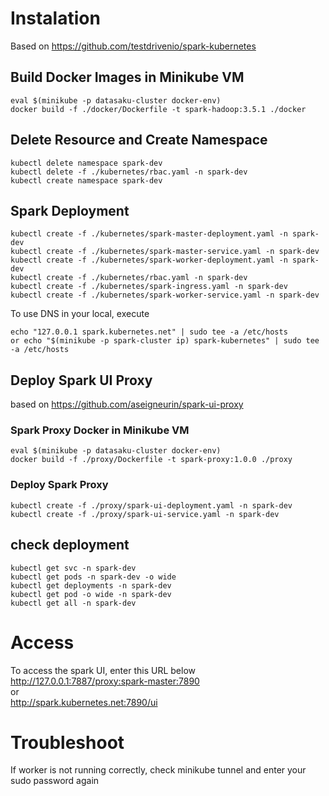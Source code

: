 # Instalation
Based on https://github.com/testdrivenio/spark-kubernetes

## Build Docker Images in Minikube VM
```
eval $(minikube -p datasaku-cluster docker-env)
docker build -f ./docker/Dockerfile -t spark-hadoop:3.5.1 ./docker
```
## Delete Resource and Create Namespace
```
kubectl delete namespace spark-dev
kubectl delete -f ./kubernetes/rbac.yaml -n spark-dev
kubectl create namespace spark-dev
```

## Spark Deployment
```
kubectl create -f ./kubernetes/spark-master-deployment.yaml -n spark-dev
kubectl create -f ./kubernetes/spark-master-service.yaml -n spark-dev 
kubectl create -f ./kubernetes/spark-worker-deployment.yaml -n spark-dev
kubectl create -f ./kubernetes/rbac.yaml -n spark-dev
kubectl create -f ./kubernetes/spark-ingress.yaml -n spark-dev
kubectl create -f ./kubernetes/spark-worker-service.yaml -n spark-dev 
```

To use DNS in your local, execute
```
echo "127.0.0.1 spark.kubernetes.net" | sudo tee -a /etc/hosts
or echo "$(minikube -p spark-cluster ip) spark-kubernetes" | sudo tee -a /etc/hosts
```


## Deploy Spark UI Proxy
based on https://github.com/aseigneurin/spark-ui-proxy

### Spark Proxy Docker in Minikube VM
```
eval $(minikube -p datasaku-cluster docker-env)
docker build -f ./proxy/Dockerfile -t spark-proxy:1.0.0 ./proxy
```

### Deploy Spark Proxy
```
kubectl create -f ./proxy/spark-ui-deployment.yaml -n spark-dev
kubectl create -f ./proxy/spark-ui-service.yaml -n spark-dev
```

## check deployment
```
kubectl get svc -n spark-dev
kubectl get pods -n spark-dev -o wide
kubectl get deployments -n spark-dev
kubectl get pod -o wide -n spark-dev
kubectl get all -n spark-dev
```
# Access
To access the spark UI, enter this URL below
http://127.0.0.1:7887/proxy:spark-master:7890  
or  
http://spark.kubernetes.net:7890/ui

# Troubleshoot
If worker is not running correctly, check minikube tunnel and enter your sudo password again